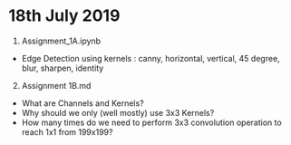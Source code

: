 # 18th July 2019
1. Assignment_1A.ipynb  
* Edge Detection using kernels : canny, horizontal, vertical, 45 degree, blur, sharpen, identity
2. Assignment 1B.md
* What are Channels and Kernels?
* Why should we only (well mostly) use 3x3 Kernels?
* How many times do we need to perform 3x3 convolution operation to reach 1x1 from 199x199?
